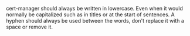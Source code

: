 cert-manager should always be written in lowercase. Even when it would normally
be capitalized such as in titles or at the start of sentences. A hyphen should
always be used between the words, don't replace it with a space or remove it.

